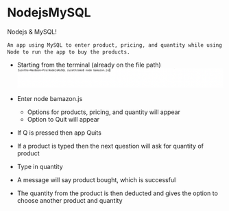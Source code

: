 # NodejsMySQL

Nodejs & MySQL! 

    An app using MySQL to enter product, pricing, and quantity while using Node to run the app to buy the products. 

- Starting from the terminal (already on the file path)
![alt text](images/first.png)

- Enter node bamazon.js
    - Options for products, pricing, and quantity will appear
    - Option to Quit will appear
- If Q is pressed then app Quits
- If a product is typed then the next question will ask for quantity of product
- Type in quantity
- A message will say product bought, which is successful
- The quantity from the product is then deducted and gives the option to choose another product and quantity
